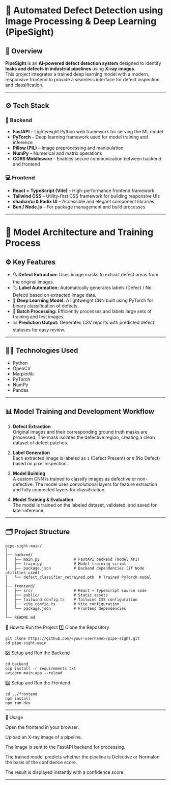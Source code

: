 # 🧠 Automated Defect Detection using Image Processing & Deep Learning (PipeSight)

## 📖 Overview
**PipeSight** is an **AI-powered defect detection system** designed to identify **leaks and defects in industrial pipelines** using **X-ray images**.  
This project integrates a trained deep learning model with a modern, responsive frontend to provide a seamless interface for defect inspection and classification.

---

## ⚙️ Tech Stack

### 🧩 Backend
- **FastAPI** – Lightweight Python web framework for serving the ML model  
- **PyTorch** – Deep learning framework used for model training and inference  
- **Pillow (PIL)** – Image preprocessing and manipulation  
- **NumPy** – Numerical and matrix operations  
- **CORS Middleware** – Enables secure communication between backend and frontend  

### 💻 Frontend
- **React + TypeScript (Vite)** – High-performance frontend framework  
- **Tailwind CSS** – Utility-first CSS framework for building responsive UIs  
- **shadcn/ui & Radix UI** – Accessible and elegant component libraries  
- **Bun / Node.js** – For package management and build processes  

---
# 🔬 Model Architecture and Training Process

## ⚙️ **Key Features**
- 🔍 **Defect Extraction:** Uses image masks to extract defect areas from the original images.
- 🏷️ **Label Automation:** Automatically generates labels (Defect / No Defect) based on extracted image data.
- 🤖 **Deep Learning Model:** A lightweight CNN built using PyTorch for binary classification of defects.
- 💾 **Batch Processing:** Efficiently processes and labels large sets of training and test images.
- 📊 **Prediction Output:** Generates CSV reports with predicted defect statuses for easy review.

---

## 🧑‍💻 **Technologies Used**
- Python
- OpenCV
- Matplotlib
- PyTorch
- NumPy
- Pandas

---

## 📊 **Model Training and Development Workflow**

1. **Defect Extraction**  
   Original images and their corresponding ground truth masks are processed. The mask isolates the defective region, creating a clean dataset of defect patches.

2. **Label Generation**  
   Each extracted image is labeled as `1` (Defect Present) or `0` (No Defect) based on pixel inspection.

3. **Model Building**  
   A custom CNN is trained to classify images as defective or non-defective. The model uses convolutional layers for feature extraction and fully connected layers for classification.

4. **Model Training & Evaluation**  
   The model is trained on the labeled dataset, validated, and saved for later inference.

---

## 🗂️ Project Structure

```plaintext
pipe-sight-main/
│
├── backend/                  
│   ├── main.py               # FastAPI backend (model API)
│   ├── train.py              # Model training script
│   ├── package.json          # Backend dependencies (if Node utilities used)
│   └── defect_classifier_retrained.pth  # Trained PyTorch model
│
├── frontend/                 
│   ├── src/                  # React + TypeScript source code
│   ├── public/               # Static assets
│   ├── tailwind.config.ts    # Tailwind CSS configuration
│   ├── vite.config.ts        # Vite configuration
│   └── package.json          # Frontend dependencies
│
└── README.md
```
🚀 How to Run the Project
1️⃣ Clone the Repository
```plaintext
git clone https://github.com/<your-username>/pipe-sight.git
cd pipe-sight-main
```
2️⃣ Setup and Run the Backend
```plaintext
cd backend
pip install -r requirements.txt
uvicorn main:app --reload
```

3️⃣ Setup and Run the Frontend
```plaintext
cd ../frontend
npm install
npm run dev
```
---

🧪 Usage

Open the frontend in your browser.

Upload an X-ray image of a pipeline.

The image is sent to the FastAPI backend for processing.

The trained model predicts whether the pipeline is Defective or Normalon the basis of the confidence score.

The result is displayed instantly with a confidence score.

---
